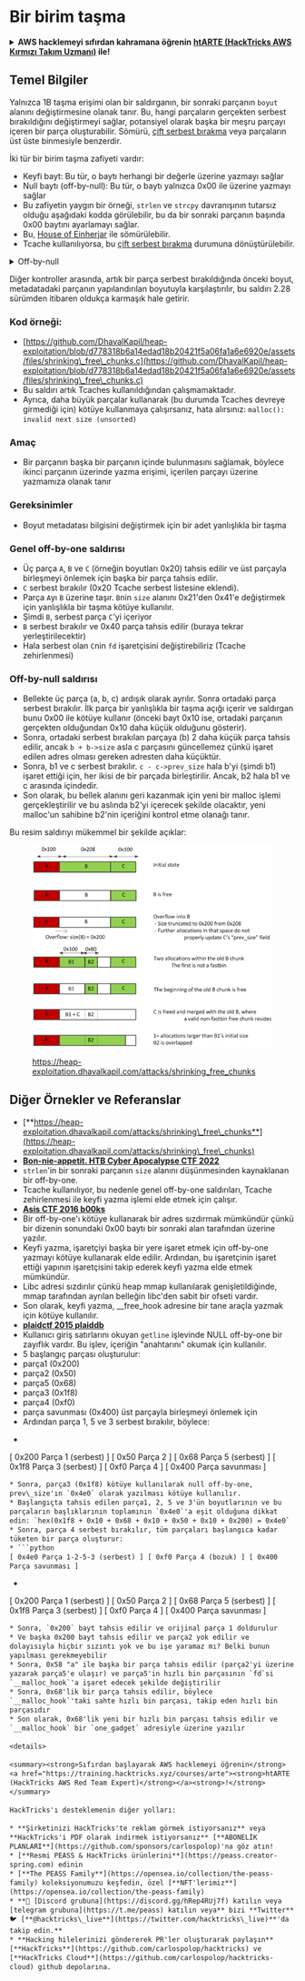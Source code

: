 # Bir birim taşma

<details>

<summary><strong>AWS hacklemeyi sıfırdan kahramana öğrenin</strong> <a href="https://training.hacktricks.xyz/courses/arte"><strong>htARTE (HackTricks AWS Kırmızı Takım Uzmanı)</strong></a><strong> ile!</strong></summary>

HackTricks'i desteklemenin diğer yolları:

* **Şirketinizi HackTricks'te reklamını görmek istiyorsanız** veya **HackTricks'i PDF olarak indirmek istiyorsanız** [**ABONELİK PLANLARI**]'na(https://github.com/sponsors/carlospolop) göz atın!
* [**Resmi PEASS & HackTricks ürünleri**](https://peass.creator-spring.com) edinin
* [**PEASS Ailesi'ni**](https://opensea.io/collection/the-peass-family) keşfedin, özel [**NFT'lerimiz**](https://opensea.io/collection/the-peass-family) koleksiyonumuz
* **Katılın** 💬 [**Discord grubuna**](https://discord.gg/hRep4RUj7f) veya [**telegram grubuna**](https://t.me/peass) veya bizi **Twitter** 🐦 [**@hacktricks\_live**](https://twitter.com/hacktricks\_live)** takip edin.**
* **Hacking püf noktalarınızı paylaşarak PR göndererek** [**HackTricks**](https://github.com/carlospolop/hacktricks) ve [**HackTricks Cloud**](https://github.com/carlospolop/hacktricks-cloud) github depolarına katkıda bulunun.

</details>

## Temel Bilgiler

Yalnızca 1B taşma erişimi olan bir saldırganın, bir sonraki parçanın `boyut` alanını değiştirmesine olanak tanır. Bu, hangi parçaların gerçekten serbest bırakıldığını değiştirmeyi sağlar, potansiyel olarak başka bir meşru parçayı içeren bir parça oluşturabilir. Sömürü, [çift serbest bırakma](double-free.md) veya parçaların üst üste binmesiyle benzerdir.

İki tür bir birim taşma zafiyeti vardır:

* Keyfi bayt: Bu tür, o baytı herhangi bir değerle üzerine yazmayı sağlar
* Null baytı (off-by-null): Bu tür, o baytı yalnızca 0x00 ile üzerine yazmayı sağlar
* Bu zafiyetin yaygın bir örneği, `strlen` ve `strcpy` davranışının tutarsız olduğu aşağıdaki kodda görülebilir, bu da bir sonraki parçanın başında 0x00 baytını ayarlamayı sağlar.
* Bu, [House of Einherjar](house-of-einherjar.md) ile sömürülebilir.
* Tcache kullanılıyorsa, bu [çift serbest bırakma](double-free.md) durumuna dönüştürülebilir.

<details>

<summary>Off-by-null</summary>
```c
// From https://ctf-wiki.mahaloz.re/pwn/linux/glibc-heap/off_by_one/
int main(void)
{
char buffer[40]="";
void *chunk1;
chunk1 = malloc(24);
puts("Get Input");
gets(buffer);
if(strlen(buffer)==24)
{
strcpy(chunk1,buffer);
}
return 0;
}
```
</details>

Diğer kontroller arasında, artık bir parça serbest bırakıldığında önceki boyut, metadatadaki parçanın yapılandırılan boyutuyla karşılaştırılır, bu saldırı 2.28 sürümden itibaren oldukça karmaşık hale getirir.

### Kod örneği:

* [https://github.com/DhavalKapil/heap-exploitation/blob/d778318b6a14edad18b20421f5a06fa1a6e6920e/assets/files/shrinking\_free\_chunks.c](https://github.com/DhavalKapil/heap-exploitation/blob/d778318b6a14edad18b20421f5a06fa1a6e6920e/assets/files/shrinking\_free\_chunks.c)
* Bu saldırı artık Tcaches kullanıldığından çalışmamaktadır.
* Ayrıca, daha büyük parçalar kullanarak (bu durumda Tcaches devreye girmediği için) kötüye kullanmaya çalışırsanız, hata alırsınız: `malloc(): invalid next size (unsorted)`

### Amaç

* Bir parçanın başka bir parçanın içinde bulunmasını sağlamak, böylece ikinci parçanın üzerinde yazma erişimi, içerilen parçayı üzerine yazmamıza olanak tanır

### Gereksinimler

* Boyut metadatası bilgisini değiştirmek için bir adet yanlışlıkla bir taşma

### Genel off-by-one saldırısı

* Üç parça `A`, `B` ve `C` (örneğin boyutları 0x20) tahsis edilir ve üst parçayla birleşmeyi önlemek için başka bir parça tahsis edilir.
* `C` serbest bırakılır (0x20 Tcache serbest listesine eklendi).
* Parça `A`yı `B` üzerine taşır. `B`nin `size` alanını 0x21'den 0x41'e değiştirmek için yanlışlıkla bir taşma kötüye kullanılır.
* Şimdi `B`, serbest parça `C`'yi içeriyor
* `B` serbest bırakılır ve 0x40 parça tahsis edilir (buraya tekrar yerleştirilecektir)
* Hala serbest olan `C`nin `fd` işaretçisini değiştirebiliriz (Tcache zehirlenmesi)

### Off-by-null saldırısı

* Bellekte üç parça (a, b, c) ardışık olarak ayrılır. Sonra ortadaki parça serbest bırakılır. İlk parça bir yanlışlıkla bir taşma açığı içerir ve saldırgan bunu 0x00 ile kötüye kullanır (önceki bayt 0x10 ise, ortadaki parçanın gerçekten olduğundan 0x10 daha küçük olduğunu gösterir).
* Sonra, ortadaki serbest bırakılan parçaya (b) 2 daha küçük parça tahsis edilir, ancak `b + b->size` asla c parçasını güncellemez çünkü işaret edilen adres olması gereken adresten daha küçüktür.
* Sonra, b1 ve c serbest bırakılır. `c - c->prev_size` hala b'yi (şimdi b1) işaret ettiği için, her ikisi de bir parçada birleştirilir. Ancak, b2 hala b1 ve c arasında içindedir.
* Son olarak, bu bellek alanını geri kazanmak için yeni bir malloc işlemi gerçekleştirilir ve bu aslında b2'yi içerecek şekilde olacaktır, yeni malloc'un sahibine b2'nin içeriğini kontrol etme olanağı tanır.

Bu resim saldırıyı mükemmel bir şekilde açıklar:

<figure><img src="../../.gitbook/assets/image (1247).png" alt=""><figcaption><p><a href="https://heap-exploitation.dhavalkapil.com/attacks/shrinking_free_chunks">https://heap-exploitation.dhavalkapil.com/attacks/shrinking_free_chunks</a></p></figcaption></figure>

## Diğer Örnekler ve Referanslar

* [**https://heap-exploitation.dhavalkapil.com/attacks/shrinking\_free\_chunks**](https://heap-exploitation.dhavalkapil.com/attacks/shrinking\_free\_chunks)
* [**Bon-nie-appetit. HTB Cyber Apocalypse CTF 2022**](https://7rocky.github.io/en/ctf/htb-challenges/pwn/bon-nie-appetit/)
* `strlen`'in bir sonraki parçanın `size` alanını düşünmesinden kaynaklanan bir off-by-one.
* Tcache kullanılıyor, bu nedenle genel off-by-one saldırıları, Tcache zehirlenmesi ile keyfi yazma işlemi elde etmek için çalışır.
* [**Asis CTF 2016 b00ks**](https://ctf-wiki.mahaloz.re/pwn/linux/glibc-heap/off\_by\_one/#1-asis-ctf-2016-b00ks)
* Bir off-by-one'ı kötüye kullanarak bir adres sızdırmak mümkündür çünkü bir dizenin sonundaki 0x00 baytı bir sonraki alan tarafından üzerine yazılır.
* Keyfi yazma, işaretçiyi başka bir yere işaret etmek için off-by-one yazmayı kötüye kullanarak elde edilir. Ardından, bu işaretçinin işaret ettiği yapının işaretçisini takip ederek keyfi yazma elde etmek mümkündür.
* Libc adresi sızdırılır çünkü heap mmap kullanılarak genişletildiğinde, mmap tarafından ayrılan belleğin libc'den sabit bir ofseti vardır.
* Son olarak, keyfi yazma, \_\_free\_hook adresine bir tane araçla yazmak için kötüye kullanılır.
* [**plaidctf 2015 plaiddb**](https://ctf-wiki.mahaloz.re/pwn/linux/glibc-heap/off\_by\_one/#instance-2-plaidctf-2015-plaiddb)
* Kullanıcı giriş satırlarını okuyan `getline` işlevinde NULL off-by-one bir zayıflık vardır. Bu işlev, içeriğin "anahtarını" okumak için kullanılır.
* 5 başlangıç parçası oluşturulur:
* parça1 (0x200)
* parça2 (0x50)
* parça5 (0x68)
* parça3 (0x1f8)
* parça4 (0xf0)
* parça savunması (0x400) üst parçayla birleşmeyi önlemek için
* Ardından parça 1, 5 ve 3 serbest bırakılır, böylece:
* ```python
[ 0x200 Parça 1 (serbest) ] [ 0x50 Parça 2 ] [ 0x68 Parça 5 (serbest) ] [ 0x1f8 Parça 3 (serbest) ] [ 0xf0 Parça 4 ] [ 0x400 Parça savunması ]
```
* Sonra, parça3 (0x1f8) kötüye kullanılarak null off-by-one, prev\_size'ın `0x4e0` olarak yazılması kötüye kullanılır.
* Başlangıçta tahsis edilen parça1, 2, 5 ve 3'ün boyutlarının ve bu parçaların başlıklarının toplamının `0x4e0`'a eşit olduğuna dikkat edin: `hex(0x1f8 + 0x10 + 0x68 + 0x10 + 0x50 + 0x10 + 0x200) = 0x4e0`
* Sonra, parça 4 serbest bırakılır, tüm parçaları başlangıca kadar tüketen bir parça oluşturur:
* ```python
[ 0x4e0 Parça 1-2-5-3 (serbest) ] [ 0xf0 Parça 4 (bozuk) ] [ 0x400 Parça savunması ]
```
* ```python
[ 0x200 Parça 1 (serbest) ] [ 0x50 Parça 2 ] [ 0x68 Parça 5 (serbest) ] [ 0x1f8 Parça 3 (serbest) ] [ 0xf0 Parça 4 ] [ 0x400 Parça savunması ]
```
* Sonra, `0x200` bayt tahsis edilir ve orijinal parça 1 doldurulur
* Ve başka 0x200 bayt tahsis edilir ve parça2 yok edilir ve dolayısıyla hiçbir sızıntı yok ve bu işe yaramaz mı? Belki bunun yapılması gerekmeyebilir
* Sonra, 0x58 "a" ile başka bir parça tahsis edilir (parça2'yi üzerine yazarak parça5'e ulaşır) ve parça5'in hızlı bin parçasının `fd`si `__malloc_hook`'a işaret edecek şekilde değiştirilir
* Sonra, 0x68'lik bir parça tahsis edilir, böylece `__malloc_hook`'taki sahte hızlı bin parçası, takip eden hızlı bin parçasıdır
* Son olarak, 0x68'lik yeni bir hızlı bin parçası tahsis edilir ve `__malloc_hook` bir `one_gadget` adresiyle üzerine yazılır

<details>

<summary><strong>Sıfırdan başlayarak AWS hacklemeyi öğrenin</strong> <a href="https://training.hacktricks.xyz/courses/arte"><strong>htARTE (HackTricks AWS Red Team Expert)</strong></a><strong>!</strong></summary>

HackTricks'ı desteklemenin diğer yolları:

* **Şirketinizi HackTricks'te reklam görmek istiyorsanız** veya **HackTricks'i PDF olarak indirmek istiyorsanız** [**ABONELİK PLANLARI**](https://github.com/sponsors/carlospolop)'na göz atın!
* [**Resmi PEASS & HackTricks ürünlerini**](https://peass.creator-spring.com) edinin
* [**The PEASS Family**](https://opensea.io/collection/the-peass-family) koleksiyonumuzu keşfedin, özel [**NFT'lerimiz**](https://opensea.io/collection/the-peass-family)
* **💬 [Discord grubuna](https://discord.gg/hRep4RUj7f) katılın veya [telegram grubuna](https://t.me/peass) katılın veya** bizi **Twitter** 🐦 [**@hacktricks\_live**](https://twitter.com/hacktricks\_live)**'da takip edin.**
* **Hacking hilelerinizi göndererek PR'ler oluşturarak paylaşın** [**HackTricks**](https://github.com/carlospolop/hacktricks) ve [**HackTricks Cloud**](https://github.com/carlospolop/hacktricks-cloud) github depolarına.
